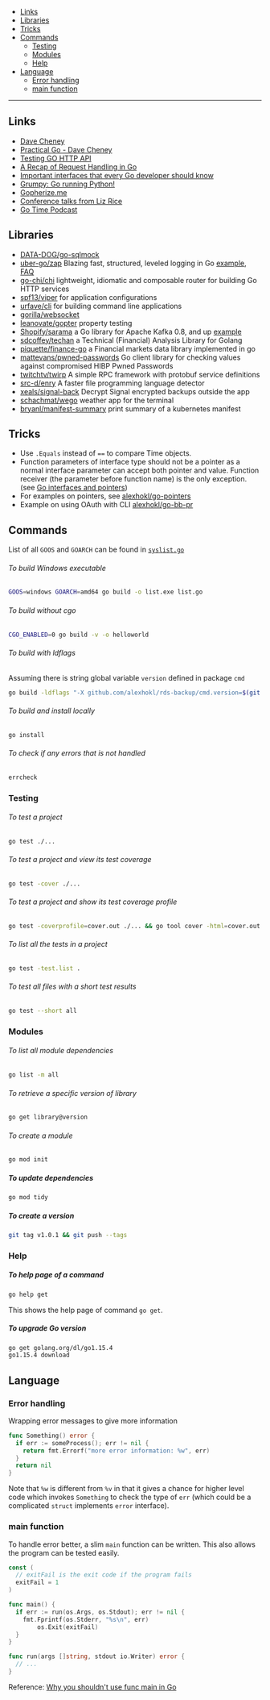 - [Links](#links)
- [Libraries](#libraries)
- [Tricks](#tricks)
- [Commands](#commands)
  * [Testing](#testing)
  * [Modules](#modules)
  * [Help](#help)
- [Language](#language)
  * [Error handling](#error-handling)
  * [main function](#main-function)
____

## Links

- [Dave Cheney](https://dave.cheney.net/)
- [Practical Go - Dave Cheney](https://dave.cheney.net/practical-go)
- [Testing GO HTTP API](http://dennissuratna.com/testing-in-go/)
- [A Recap of Request Handling in Go](http://www.alexedwards.net/blog/a-recap-of-request-handling)
- [Important interfaces that every Go developer should know](https://www.rzaluska.com/blog/important-go-interfaces/)
- [Grumpy: Go running Python!](https://opensource.googleblog.com/2017/01/grumpy-go-running-python.html)
- [Gopherize.me](https://gopherize.me/) 
- [Conference talks from Liz Rice](https://www.lizrice.com/talks)
- [Go Time Podcast](https://changelog.com/gotime)

## Libraries

- [DATA-DOG/go-sqlmock](https://github.com/DATA-DOG/go-sqlmock)
- [uber-go/zap](https://github.com/uber-go/zap) Blazing fast, structured, leveled logging in Go [example](https://github.com/uber-go/zap/blob/master/example_test.go), [FAQ](https://github.com/uber-go/zap/blob/master/FAQ.md)
- [go-chi/chi](https://github.com/go-chi/chi) lightweight, idiomatic and composable router for building Go HTTP services
- [spf13/viper](https://github.com/spf13/viper) for application configurations
- [urfave/cli](https://github.com/urfave/cli) for building command line applications
- [gorilla/websocket](https://github.com/gorilla/websocket)
- [leanovate/gopter](https://github.com/leanovate/gopter) property testing
- [Shopify/sarama](https://github.com/Shopify/sarama) a Go library for Apache Kafka 0.8, and up [example](https://github.com/Shopify/sarama/blob/master/examples/http_server/http_server.go)
- [sdcoffey/techan](https://github.com/sdcoffey/techan/) a Technical (Financial) Analysis Library for Golang
- [piquette/finance-go](https://github.com/piquette/finance-go) a Financial markets data library implemented in go
- [mattevans/pwned-passwords](https://github.com/mattevans/pwned-passwords) Go client library for checking values against compromised HIBP Pwned Passwords
- [twitchtv/twirp](https://github.com/twitchtv/twirp) A simple RPC framework with protobuf service definitions
- [src-d/enry](https://github.com/src-d/enry) A faster file programming language detector
- [xeals/signal-back](https://github.com/xeals/signal-back) Decrypt Signal encrypted backups outside the app
- [schachmat/wego](https://github.com/schachmat/wego) weather app for the terminal
- [bryanl/manifest-summary](https://github.com/bryanl/manifest-summary) print summary of a kubernetes manifest

## Tricks

- Use `.Equals` instead of `==` to compare Time objects.
- Function parameters of interface type should not be a pointer as a normal
  interface parameter can accept both pointer and value. Function receiver (the
  parameter before function name) is the only exception. (see [Go interfaces
  and pointers](https://medium.com/@saiyerram/go-interfaces-pointers-4d1d98d5c9c6))
- For examples on pointers, see
  [alexhokl/go-pointers](https://github.com/alexhokl/go-pointers)
- Example on using OAuth with CLI
  [alexhokl/go-bb-pr](https://github.com/alexhokl/go-bb-pr)

## Commands

List of all `GOOS` and `GOARCH` can be found in [`syslist.go`](https://github.com/golang/go/blob/master/src/go/build/syslist.go)


###### To build Windows executable

``` sh
GOOS=windows GOARCH=amd64 go build -o list.exe list.go
```

###### To build without cgo

```sh
CGO_ENABLED=0 go build -v -o helloworld
```

###### To build with ldflags

Assuming there is string global variable `version` defined in package `cmd`

```sh
go build -ldflags "-X github.com/alexhokl/rds-backup/cmd.version=$(git rev-parse --short HEAD)"
```

###### To build and install locally

```sh
go install
```

###### To check if any errors that is not handled

```sh
errcheck
```

### Testing

###### To test a project

```sh
go test ./...
```

###### To test a project and view its test coverage

```sh
go test -cover ./...
```

###### To test a project and show its test coverage profile

```sh
go test -coverprofile=cover.out ./... && go tool cover -html=cover.out
```

###### To list all the tests in a project

```sh
go test -test.list .
```

###### To test all files with a short test results

```sh
go test --short all
```

### Modules

###### To list all module dependencies

```sh
go list -m all
```

###### To retrieve a specific version of library

```sh
go get library@version
```

###### To create a module

```sh
go mod init
```

##### To update dependencies

```sh
go mod tidy
```

##### To create a version

```sh
git tag v1.0.1 && git push --tags
```

### Help

##### To help page of a command

```sh
go help get
```

This shows the help page of command `go get`.

##### To upgrade Go version

```sh
go get golang.org/dl/go1.15.4
go1.15.4 download
```

## Language

### Error handling

Wrapping error messages to give more information

```go
func Something() error {
  if err := someProcess(); err != nil {
    return fmt.Errorf("more error information: %w", err)
  }
  return nil
}
```

Note that `%w` is different from `%v` in that it gives a chance for higher level
code which invokes `Something` to check the type of `err` (which could be
a complicated `struct` implements `error` interface).

### main function

To handle error better, a slim `main` function can be written. This also allows
the program can be tested easily.

```go
const (
  // exitFail is the exit code if the program fails
  exitFail = 1
)

func main() {
  if err := run(os.Args, os.Stdout); err != nil {
    fmt.Fprintf(os.Stderr, "%s\n", err)
		os.Exit(exitFail)
  }
}

func run(args []string, stdout io.Writer) error {
  // ...
}
```

Reference: [Why you shouldn't use func main in
Go](https://pace.dev/blog/2020/02/12/why-you-shouldnt-use-func-main-in-golang-by-mat-ryer.html)


